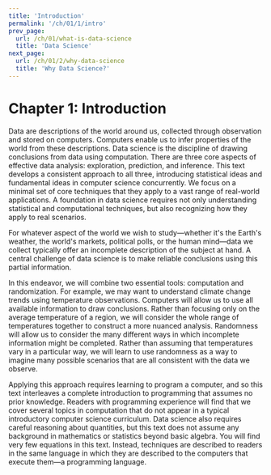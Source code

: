 ```yaml
---
title: 'Introduction'
permalink: '/ch/01/1/intro'
prev_page:
  url: /ch/01/what-is-data-science
  title: 'Data Science'
next_page:
  url: /ch/01/2/why-data-science
  title: 'Why Data Science?'
---
```

Chapter 1: Introduction
=======================

Data are descriptions of the world around us, collected through observation and
stored on computers. Computers enable us to infer properties of the world from
these descriptions. Data science is the discipline of drawing conclusions from
data using computation. There are three core aspects of effective data
analysis: exploration, prediction, and inference. This text develops a
consistent approach to all three, introducing statistical ideas and fundamental
ideas in computer science concurrently. We focus on a minimal set of core
techniques that they apply to a vast range of real-world
applications. A foundation in data science requires not only understanding
statistical and computational techniques, but also recognizing how they apply
to real scenarios.

For whatever aspect of the world we wish to study—whether it's the Earth's
weather, the world's markets, political polls, or the human mind—data we
collect typically offer an incomplete description of the subject at hand. A
central challenge of data science is to make reliable conclusions using this
partial information.

In this endeavor, we will combine two essential tools: computation and
randomization. For example, we may want to understand climate change trends
using temperature observations. Computers will allow us to use all available
information to draw conclusions. Rather than focusing only on the average
temperature of a region, we will consider the whole range of temperatures
together to construct a more nuanced analysis. Randomness will allow us to
consider the many different ways in which incomplete information might be
completed. Rather than assuming that temperatures vary in a particular way, we
will learn to use randomness as a way to imagine many possible scenarios that
are all consistent with the data we observe.

Applying this approach requires learning to program a computer, and so this
text interleaves a complete introduction to programming that assumes no prior
knowledge. Readers with programming experience will find that we cover several
topics in computation that do not appear in a typical introductory computer
science curriculum. Data science also requires careful reasoning about
quantities, but this text does not assume any background in mathematics or
statistics beyond basic algebra. You will find very few equations in this text.
Instead, techniques are described to readers in the same language in which they
are described to the computers that execute them—a programming language.
